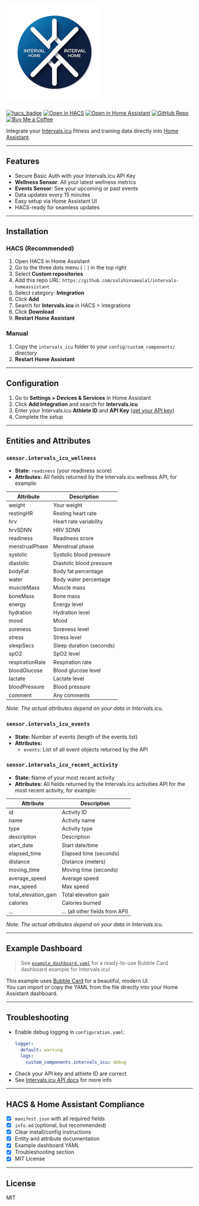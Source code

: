 # ![logo@0.5x](assets/logo.png)

[![hacs_badge](https://img.shields.io/badge/HACS-Custom-orange.svg)](https://github.com/hacs/integration)
[![Open in HACS](https://img.shields.io/badge/-Add%20with%20HACS-41BDF5?logo=home-assistant&logoColor=white&style=flat-square)](https://my.home-assistant.io/redirect/hacs_repository/?owner=salihinsaealal&repository=intervals-homeassistant&category=integration)
[![Open in Home Assistant](https://img.shields.io/badge/-Open%20in%20Home%20Assistant-41BDF5?logo=home-assistant&logoColor=white&style=flat-square)](https://my.home-assistant.io/redirect/integration/?domain=intervals_icu)
[![GitHub Repo](https://img.shields.io/badge/-GitHub-181717?logo=github&logoColor=white&style=flat-square)](https://github.com/salihinsaealal/intervals-homeassistant)
[![Buy Me a Coffee](https://img.shields.io/badge/-Buy%20me%20a%20coffee-FFDD00?logo=buy-me-a-coffee&logoColor=black&style=flat-square)](https://coff.ee/salihin)

Integrate your [Intervals.icu](https://intervals.icu/) fitness and training data directly into [Home Assistant](https://www.home-assistant.io/).

---

## Features

- Secure Basic Auth with your Intervals.icu API Key
- **Wellness Sensor**: All your latest wellness metrics
- **Events Sensor**: See your upcoming or past events
- Data updates every 15 minutes
- Easy setup via Home Assistant UI
- HACS-ready for seamless updates

---

## Installation

### HACS (Recommended)
1. Open HACS in Home Assistant
2. Go to the three dots menu (⋮) in the top right
3. Select **Custom repositories**
4. Add this repo URL: `https://github.com/salihinsaealal/intervals-homeassistant`
5. Select category: **Integration**
6. Click **Add**
7. Search for **Intervals.icu** in HACS > Integrations
8. Click **Download**
9. **Restart Home Assistant**

### Manual
1. Copy the `intervals_icu` folder to your `config/custom_components/` directory
2. **Restart Home Assistant**

---

## Configuration

1. Go to **Settings > Devices & Services** in Home Assistant
2. Click **Add Integration** and search for **Intervals.icu**
3. Enter your Intervals.icu **Athlete ID** and **API Key** ([get your API key](https://forum.intervals.icu/t/api-access-to-intervals-icu/609))
4. Complete the setup

---

## Entities and Attributes

### `sensor.intervals_icu_wellness`
- **State:** `readiness` (your readiness score)
- **Attributes:** All fields returned by the Intervals.icu wellness API, for example:

| Attribute         | Description                        |
|-------------------|------------------------------------|
| weight            | Your weight                        |
| restingHR         | Resting heart rate                 |
| hrv               | Heart rate variability             |
| hrvSDNN           | HRV SDNN                           |
| readiness         | Readiness score                    |
| menstrualPhase    | Menstrual phase                    |
| systolic          | Systolic blood pressure            |
| diastolic         | Diastolic blood pressure           |
| bodyFat           | Body fat percentage                |
| water             | Body water percentage              |
| muscleMass        | Muscle mass                        |
| boneMass          | Bone mass                          |
| energy            | Energy level                       |
| hydration         | Hydration level                    |
| mood              | Mood                               |
| soreness          | Soreness level                     |
| stress            | Stress level                       |
| sleepSecs         | Sleep duration (seconds)           |
| spO2              | SpO2 level                         |
| respirationRate   | Respiration rate                   |
| bloodGlucose      | Blood glucose level                |
| lactate           | Lactate level                      |
| bloodPressure     | Blood pressure                     |
| comment           | Any comments                       |

*Note: The actual attributes depend on your data in Intervals.icu.*

### `sensor.intervals_icu_events`
- **State:** Number of events (length of the events list)
- **Attributes:**
  - `events`: List of all event objects returned by the API

### `sensor.intervals_icu_recent_activity`
- **State:** Name of your most recent activity
- **Attributes:** All fields returned by the Intervals.icu activities API for the most recent activity, for example:

| Attribute           | Description                        |
|---------------------|------------------------------------|
| id                  | Activity ID                        |
| name                | Activity name                      |
| type                | Activity type                      |
| description         | Description                        |
| start_date          | Start date/time                    |
| elapsed_time        | Elapsed time (seconds)             |
| distance            | Distance (meters)                  |
| moving_time         | Moving time (seconds)              |
| average_speed       | Average speed                      |
| max_speed           | Max speed                          |
| total_elevation_gain| Total elevation gain               |
| calories            | Calories burned                    |
| ...                 | ... (all other fields from API)    |

*Note: The actual attributes depend on your data in Intervals.icu.*

---

## Example Dashboard

> See [`example_dashboard.yaml`](./example_dashboard.yaml) for a ready-to-use Bubble Card dashboard example for Intervals.icu!

This example uses [Bubble Card](https://github.com/Devqon/bubble-card) for a beautiful, modern UI.  
You can import or copy the YAML from the file directly into your Home Assistant dashboard.

---

## Troubleshooting

- Enable debug logging in `configuration.yaml`:
  ```yaml
  logger:
    default: warning
    logs:
      custom_components.intervals_icu: debug
  ```
- Check your API key and athlete ID are correct
- See [Intervals.icu API docs](https://intervals.icu/api-docs.html) for more info

---

## HACS & Home Assistant Compliance
- [x] `manifest.json` with all required fields
- [x] `info.md` (optional, but recommended)
- [x] Clear install/config instructions
- [x] Entity and attribute documentation
- [x] Example dashboard YAML
- [x] Troubleshooting section
- [x] MIT License

---

## License
MIT
